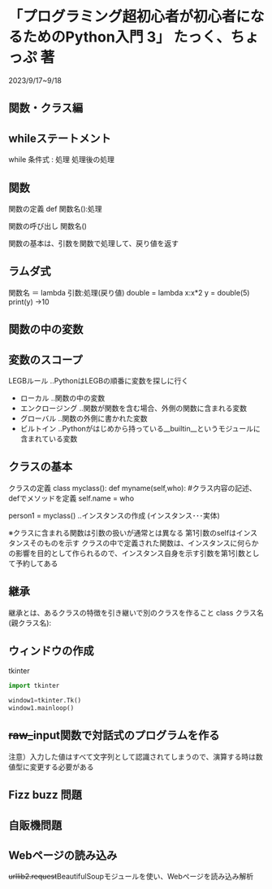 # 「プログラミング超初心者が初心者になるためのPython入門 3」 たっく、ちょっぷ 著

2023/9/17~9/18

## 関数・クラス編

## whileステートメント

while 条件式 : 処理 処理後の処理

## 関数

関数の定義
def 関数名():処理

関数の呼び出し
関数名()

関数の基本は、引数を関数で処理して、戻り値を返す

## ラムダ式

関数名 ＝ lambda 引数:処理(戻り値)
double = lambda x:x*2
y = double(5)
print(y) ->10

## 関数の中の変数

## 変数のスコープ

LEGBルール ..PythonはLEGBの順番に変数を探しに行く

- ローカル ..関数の中の変数
- エンクロージング ..関数が関数を含む場合、外側の関数に含まれる変数
- グローバル ..関数の外側に書かれた変数
- ビルトイン ..Pythonがはじめから持っている__builtin__というモジュールに含まれている変数

## クラスの基本

クラスの定義
class myclass():
  def myname(self,who):  #クラス内容の記述、defでメソッドを定義
    self.name = who

person1 = myclass()  ..インスタンスの作成  (インスタンス･･･実体)

※クラスに含まれる関数は引数の扱いが通常とは異なる
  第1引数のselfはインスタンスそのものを示す
  クラスの中で定義された関数は、インスタンスに何らかの影響を目的として作られるので、インスタンス自身を示す引数を第1引数として予約してある

## 継承

継承とは、あるクラスの特徴を引き継いで別のクラスを作ること
class クラス名(親クラス名):

## ウィンドウの作成

tkinter

```Python
import tkinter

window1=tkinter.Tk()
window1.mainloop()
```

## ~~raw_~~input関数で対話式のプログラムを作る

注意）入力した値はすべて文字列として認識されてしまうので、演算する時は数値型に変更する必要がある

## Fizz buzz 問題

## 自販機問題

## Webページの読み込み

~~urllib2.request~~BeautifulSoupモジュールを使い、Webページを読み込み解析

